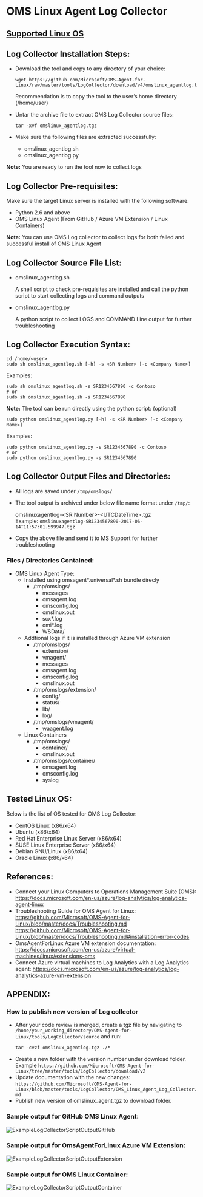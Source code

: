 # OMS Linux Agent Log Collector

## [Supported Linux OS](https://github.com/Microsoft/OMS-Agent-for-Linux/tree/master#supported-linux-operating-system)

## Log Collector Installation Steps:
- Download the tool and copy to any directory of your choice:

   ```
   wget https://github.com/Microsoft/OMS-Agent-for-Linux/raw/master/tools/LogCollector/download/v4/omslinux_agentlog.tgz
   ```  
   Recommendation is to copy the tool to the user’s home directory (/home/user)
- Untar the archive file to extract OMS Log Collector source files:

   ```
   tar -xvf omslinux_agentlog.tgz
   ```
- Make sure the following files are extracted successfully:
    - omslinux_agentlog.sh
    - omslinux_agentlog.py

**Note:** You are ready to run the tool now to collect logs

## Log Collector Pre-requisites:
Make sure the target Linux server is installed with the following software:
- Python 2.6 and above
- OMS Linux Agent (From GitHub / Azure VM Extension / Linux Containers)

**Note:** You can use OMS Log collector to collect logs for both failed and successful install of OMS Linux Agent
      
## Log Collector Source File List:
- omslinux_agentlog.sh

   A shell script to check pre-requisites are installed and call the python script to start collecting logs and command outputs
- omslinux_agentlog.py

   A python script to collect LOGS and COMMAND Line output for further troubleshooting

## Log Collector Execution Syntax:
```
cd /home/<user>
sudo sh omslinux_agentlog.sh [-h] -s <SR Number> [-c <Company Name>]
```
Examples:
```
sudo sh omslinux_agentlog.sh -s SR1234567890 -c Contoso
# or
sudo sh omslinux_agentlog.sh -s SR1234567890
```

**Note:**
The tool can be run directly using the python script: (optional)
```
sudo python omslinux_agentlog.py [-h] -s <SR Number> [-c <Company Name>]
```
Examples:
```
sudo python omslinux_agentlog.py -s SR1234567890 -c Contoso
# or
sudo python omslinux_agentlog.py -s SR1234567890
```

## Log Collector Output Files and Directories:
- All logs are saved under `/tmp/omslogs/`
- The tool output is archived under below file name format under `/tmp/`:

   omslinuxagentlog-\<SR Number\>-\<UTCDateTime\>.tgz  
   Example: `omslinuxagentlog-SR1234567890-2017-06-14T11:57:01.599947.tgz`

- Copy the above file and send it to MS Support for further troubleshooting

### Files / Directories Contained:
* OMS Linux Agent Type:
    * Installed using omsagent*.universal*.sh bundle direcly
        * /tmp/omslogs/
            * messages
            * omsagent.log
            * omsconfig.log
            * omslinux.out
            * scx*.log
            * omi*.log
            * WSData/
    * Addtional logs if it is installed through Azure VM extension
        * /tmp/omslogs/
            * extension/
            * vmagent/
            * messages
            * omsagent.log
            * omsconfig.log
            * omslinux.out
        * /tmp/omslogs/extension/
            * config/
            * status/
            * lib/
            * log/
        * /tmp/omslogs/vmagent/
            * waagent.log
    * Linux Containers
        * /tmp/omslogs/
            * container/
            * omslinux.out
        * /tmp/omslogs/container/
            * omsagent.log
            * omsconfig.log
            * syslog

## Tested Linux OS: 
Below is the list of OS tested for OMS Log Collector:
- CentOS Linux (x86/x64) 
- Ubuntu (x86/x64)
- Red Hat Enterprise Linux Server (x86/x64)
- SUSE Linux Enterprise Server (x86/x64)
- Debian GNU/Linux (x86/x64)
- Oracle Linux (x86/x64)

## References:
- Connect your Linux Computers to Operations Management Suite (OMS): https://docs.microsoft.com/en-us/azure/log-analytics/log-analytics-agent-linux
- Troubleshooting Guide for OMS Agent for Linux: https://github.com/Microsoft/OMS-Agent-for-Linux/blob/master/docs/Troubleshooting.md
https://github.com/Microsoft/OMS-Agent-for-Linux/blob/master/docs/Troubleshooting.md#installation-error-codes
- OmsAgentForLinux Azure VM extension documentation: https://docs.microsoft.com/en-us/azure/virtual-machines/linux/extensions-oms
- Connect Azure virtual machines to Log Analytics with a Log Analytics agent: https://docs.microsoft.com/en-us/azure/log-analytics/log-analytics-azure-vm-extension

 
 

## APPENDIX:
### How to publish new version of Log collector
- After your code review is merged, create a tgz file by navigating to `/home/your_working_directory/OMS-Agent-for-Linux/tools/LogCollector/source` and run:
   ```
   tar -cvzf omslinux_agentlog.tgz ./*
   ```  
- Create a new folder with the version number under download folder. Example `https://github.com/Microsoft/OMS-Agent-for-Linux/tree/master/tools/LogCollector/download/v2`
- Update documentation with the new changes: `https://github.com/Microsoft/OMS-Agent-for-Linux/blob/master/tools/LogCollector/OMS_Linux_Agent_Log_Collector.md`
- Publish new version of omslinux_agent.tgz to download folder.
### Sample output for GitHub OMS Linux Agent:

![ExampleLogCollectorScriptOutputGitHub](pictures/ExampleLogCollectorScriptOutputGitHub.png?raw=true)
 
### Sample output for OmsAgentForLinux Azure VM Extension:
 
![ExampleLogCollectorScriptOutputExtension](pictures/ExampleLogCollectorScriptOutputExtension.png?raw=true)

### Sample output for OMS Linux Container:
 
![ExampleLogCollectorScriptOutputContainer](pictures/ExampleLogCollectorScriptOutputContainer.png?raw=true)
